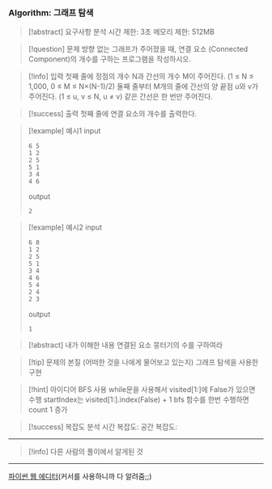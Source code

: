 ### Algorithm: 그래프 탐색

> [!abstract] 요구사항 분석
> 시간 제한: 3초
> 메모리 제한: 512MB

> [!question] 문제
> 방향 없는 그래프가 주어졌을 때, 연결 요소 (Connected Component)의 개수를 구하는 프로그램을 작성하시오.

> [!info] 입력
> 첫째 줄에 정점의 개수 N과 간선의 개수 M이 주어진다. (1 ≤ N ≤ 1,000, 0 ≤ M ≤ N×(N-1)/2) 둘째 줄부터 M개의 줄에 간선의 양 끝점 u와 v가 주어진다. (1 ≤ u, v ≤ N, u ≠ v) 같은 간선은 한 번만 주어진다.

> [!success] 출력
> 첫째 줄에 연결 요소의 개수를 출력한다.

> [!example] 예시1
> input
>
> ```
> 6 5
> 1 2
> 2 5
> 5 1
> 3 4
> 4 6
> ```
>
> output
>
> ```
> 2
> ```

> [!example] 예시2
> input
>
> ```
> 6 8
> 1 2
> 2 5
> 5 1
> 3 4
> 4 6
> 5 4
> 2 4
> 2 3
> ```
>
> output
>
> ```
> 1
> ```

> [!abstract] 내가 이해한 내용
> 연결된 요소 뭉터기의 수를 구하여라

> [!tip] 문제의 본질 (어떠한 것을 나에게 물어보고 있는지)
> 그래프 탐색을 사용한 구현

> [!hint] 아이디어
> BFS 사용
> while문을 사용해서 visited[1:]에 False가 있으면 수행
> startIndex는 visited[1:].index(False) + 1
> bfs 함수를 한번 수행하면 count 1 증가

> [!success] 복잡도 분석
> 시간 복잡도:
> 공간 복잡도:

---

> [!info] 다른 사람의 풀이에서 알게된 것

---

[파이썬 웹 에디터](https://replit.com/@alsrudgh0210/KhakiPrettyClient#main.py)(커서를 사용하니까 다 알려줌;;)
